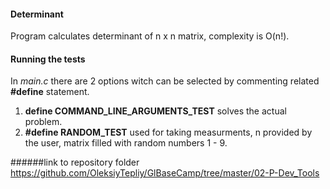 #### Determinant 
Program calculates determinant of n x n matrix, complexity is O(n!).

#### Running the tests
In *main.c* there are 2 options witch can be selected by commenting related **#define** statement.
1. **define COMMAND_LINE_ARGUMENTS_TEST** solves the actual problem.
2. **#define RANDOM_TEST** used for taking measurments, n provided by the user, matrix filled with random numbers 1 - 9.  

######link to repository folder
https://github.com/OleksiyTepliy/GlBaseCamp/tree/master/02-P-Dev_Tools